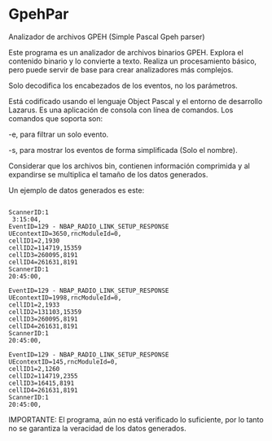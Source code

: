 # GpehPar
Analizador de archivos GPEH (Simple Pascal Gpeh parser)

Este programa es un analizador de archivos binarios GPEH. Explora el contenido binario y lo convierte a texto. Realiza un procesamiento básico, pero puede servir de base para crear analizadores más complejos. 

Solo decodifica los encabezados de los eventos, no los parámetros. 

Está codificado usando el lenguaje Object Pascal y el entorno de desarrollo Lazarus. Es una aplicación de consola con línea de comandos. Los comandos que soporta son:

-e<evento>, para filtrar un solo evento.

-s, para mostrar los eventos de forma simplificada (Solo el nombre).

Considerar que los archivos bin, contienen información comprimida y al expandirse se multiplica el tamaño de los datos generados.

Un ejemplo de datos generados es este:

```

ScannerID:1
 3:15:04,
EventID=129 - NBAP_RADIO_LINK_SETUP_RESPONSE
UEcontextID=3650,rncModuleId=0,
cellID1=2,1930
cellID2=114719,15359
cellID3=260095,8191
cellID4=261631,8191
ScannerID:1
20:45:00,

EventID=129 - NBAP_RADIO_LINK_SETUP_RESPONSE
UEcontextID=1998,rncModuleId=0,
cellID1=2,1933
cellID2=131103,15359
cellID3=260095,8191
cellID4=261631,8191
ScannerID:1
20:45:00,

EventID=129 - NBAP_RADIO_LINK_SETUP_RESPONSE
UEcontextID=145,rncModuleId=0,
cellID1=2,1260
cellID2=114719,2355
cellID3=16415,8191
cellID4=261631,8191
ScannerID:1
20:45:00,
```


IMPORTANTE: El programa, aún no está verificado lo suficiente, por lo tanto no se garantiza la veracidad de los datos generados.
